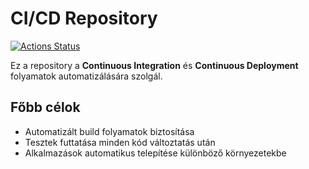 # CI/CD Repository

[![Actions Status](https://github.com/akox45/cicd/workflows/Test,%20build%20and%20release/badge.svg)](https://github.com/<akox45>/cicd/actions)


Ez a repository a **Continuous Integration** és **Continuous Deployment** folyamatok automatizálására szolgál.

## Főbb célok

- Automatizált build folyamatok biztosítása
- Tesztek futtatása minden kód változtatás után
- Alkalmazások automatikus telepítése különböző környezetekbe
